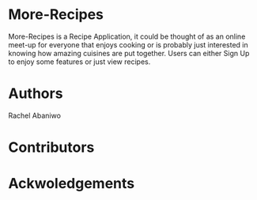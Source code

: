# More-Recipes
More-Recipes is a Recipe Application, it could be thought of as an online meet-up for everyone that enjoys cooking or is probably just interested in knowing how amazing cuisines are put together. Users can either Sign Up to enjoy some features or just view recipes. 
# Authors
Rachel Abaniwo
# Contributors
# Ackwoledgements
